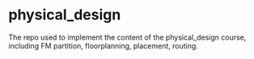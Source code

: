 # physical_design
The repo used to implement the content of the physical_design course, including FM partition, floorplanning, placement, routing.
